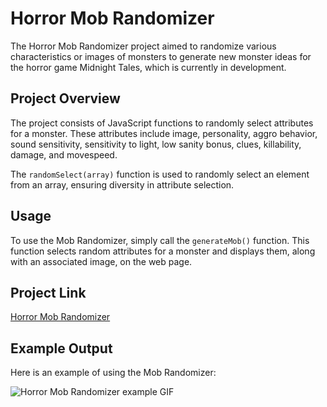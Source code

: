 # Horror Mob Randomizer

The Horror Mob Randomizer project aimed to randomize various characteristics or images of monsters to generate new monster ideas for the horror game Midnight Tales, which is currently in development.

## Project Overview

The project consists of JavaScript functions to randomly select attributes for a monster. These attributes include image, personality, aggro behavior, sound sensitivity, sensitivity to light, low sanity bonus, clues, killability, damage, and movespeed.

The `randomSelect(array)` function is used to randomly select an element from an array, ensuring diversity in attribute selection.

## Usage

To use the Mob Randomizer, simply call the `generateMob()` function. This function selects random attributes for a monster and displays them, along with an associated image, on the web page.

## Project Link

[Horror Mob Randomizer](https://horror-mob-randomizer.vercel.app/)

## Example Output

Here is an example of using the Mob Randomizer:

![Horror Mob Randomizer example GIF](abouthorrormob.gif)
